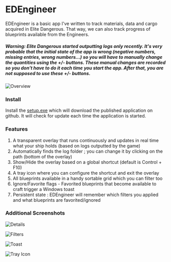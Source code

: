# EDEngineer

EDEngineer is a basic app I've written to track materials, data and cargo acquired in Elite Dangerous. That way, we can also track progress of blueprints available from the Engineers.

##### **Warning:** Elite Dangerous started outputting logs only recently. It's very probable that the initial state of the app is wrong (negative numbers, missing entries, wrong numbers...) so you will have to manually change the quantities using the +/- buttons. These manual changes are recorded so you don't have to do it each time you start the app. After that, you are not supposed to use these +/- buttons.

![Overview](http://i.imgur.com/lOsjnfe.png)

### Install

Install the [setup.exe](https://github.com/msarilar/EDEngineer/blob/master/EDEngineer/publish/setup.exe) which will download the published application on github. It will check for update each time the application is started.

### Features

1. A transparent overlay that runs continuously and updates in real time what your ship holds (based on logs outputted by the game)
2. Automatically finds the log folder ; you can change it by clicking on the path (bottom of the overlay)
3. Show/Hide the overlay based on a global shortcut (default is Control + F10)
4. A tray icon where you can configure the shortcut and exit the overlay
5. All blueprints available in a handy sortable grid which you can filter too
6. Ignore/Favorite flags - Favorited blueprints that become available to craft trigger a Windows toast
7. Persistent state : EDEngineer will remember which filters you applied and what blueprints are favorited/ignored

### Additional Screenshots

![Details](http://i.imgur.com/FW4jNHG.png)

![Filters](http://i.imgur.com/yRdCYCs.png)

![Toast](http://i.imgur.com/td5H0OW.png)

![Tray Icon](http://i.imgur.com/HEjjjV6.png)